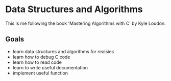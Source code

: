 # Data Structures and Algorithms

This is me following the book 'Mastering Algorithms with C' by Kyle Loudon.

## Goals

- learn data structures and algorithms for realsies
- learn how to debug C code
- learn how to read code
- learn to write useful documentation
- implement useful function
